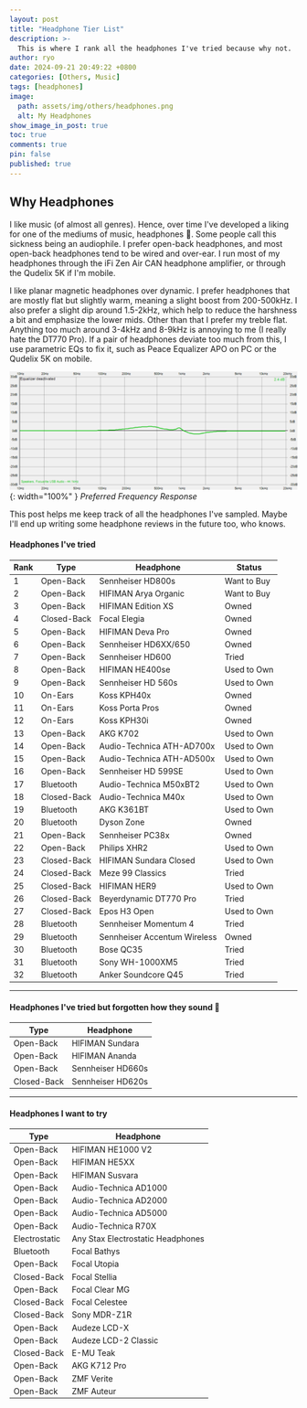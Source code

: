 ```yaml
---
layout: post
title: "Headphone Tier List"
description: >-
  This is where I rank all the headphones I've tried because why not.
author: ryo
date: 2024-09-21 20:49:22 +0800
categories: [Others, Music]
tags: [headphones]
image:
  path: assets/img/others/headphones.png
  alt: My Headphones
show_image_in_post: true
toc: true
comments: true
pin: false
published: true
---
```


## Why Headphones

I like music (of almost all genres). Hence, over time I've developed a liking for one of the mediums of music, headphones :slightly_smiling_face:. Some people call this sickness being an audiophile. I prefer open-back headphones, and most open-back headphones tend to be wired and over-ear. I run most of my headphones through the iFi Zen Air CAN headphone amplifier, or through the Qudelix 5K if I'm mobile.

I like planar magnetic headphones over dynamic. I prefer headphones that are mostly flat but slightly warm, meaning a slight boost from 200-500kHz. I also prefer a slight dip around 1.5-2kHz, which help to reduce the harshness a bit and emphasize the lower mids. Other than that I prefer my treble flat. Anything too much around 3-4kHz and 8-9kHz is annoying to me (I really hate the DT770 Pro). If a pair of headphones deviate too much from this, I use parametric EQs to fix it, such as Peace Equalizer APO on PC or the Qudelix 5K on mobile.

![Preferred Frequency Response](assets/img/others/fr.png){: width="100%" }
_Preferred Frequency Response_

This post helps me keep track of all the headphones I've sampled. Maybe I'll end up writing some headphone reviews in the future too, who knows.

#### Headphones I've tried

| Rank | Type           | Headphone                    | Status      |
| ---- | -------------- | ---------------------------- | ----------- |
| 1    | Open-Back      | Sennheiser HD800s            | Want to Buy |
| 2    | Open-Back      | HIFIMAN Arya Organic         | Want to Buy |
| 3    | Open-Back      | HIFIMAN Edition XS           | Owned       |
| 4    | Closed-Back    | Focal Elegia                 | Owned       |
| 5    | Open-Back      | HIFIMAN Deva Pro             | Owned       |
| 6    | Open-Back      | Sennheiser HD6XX/650         | Owned       |
| 7    | Open-Back      | Sennheiser HD600             | Tried       |
| 8    | Open-Back      | HIFIMAN HE400se              | Used to Own |
| 9    | Open-Back      | Sennheiser HD 560s           | Used to Own |
| 10   | On-Ears        | Koss KPH40x                  | Owned       |
| 11   | On-Ears        | Koss Porta Pros              | Owned       |
| 12   | On-Ears        | Koss KPH30i                  | Owned       |
| 13   | Open-Back      | AKG K702                     | Used to Own |
| 14   | Open-Back      | Audio-Technica ATH-AD700x    | Used to Own |
| 15   | Open-Back      | Audio-Technica ATH-AD500x    | Used to Own |
| 16   | Open-Back      | Sennheiser HD 599SE          | Used to Own |
| 17   | Bluetooth      | Audio-Technica M50xBT2       | Used to Own |
| 18   | Closed-Back    | Audio-Technica M40x          | Used to Own |
| 19   | Bluetooth      | AKG K361BT                   | Used to Own |
| 20   | Bluetooth      | Dyson Zone                   | Owned       |
| 21   | Open-Back      | Sennheiser PC38x             | Owned       |
| 22   | Open-Back      | Philips XHR2                 | Used to Own |
| 23   | Closed-Back    | HIFIMAN Sundara Closed       | Used to Own |
| 24   | Closed-Back    | Meze 99 Classics             | Tried       |
| 25   | Closed-Back    | HIFIMAN HER9                 | Used to Own |
| 26   | Closed-Back    | Beyerdynamic DT770 Pro       | Tried       |
| 27   | Closed-Back    | Epos H3 Open                 | Used to Own |
| 28   | Bluetooth      | Sennheiser Momentum 4        | Tried       |
| 29   | Bluetooth      | Sennheiser Accentum Wireless | Owned       |
| 30   | Bluetooth      | Bose QC35                    | Tried       |
| 31   | Bluetooth      | Sony WH-1000XM5              | Tried       |
| 32   | Bluetooth      | Anker Soundcore Q45          | Tried       |



---

#### Headphones I've tried but forgotten how they sound 🤡

| Type        | Headphone         |
| ----------- | ----------------- |
| Open-Back   | HIFIMAN Sundara   |
| Open-Back   | HIFIMAN Ananda    |
| Open-Back   | Sennheiser HD660s |
| Closed-Back | Sennheiser HD620s |

---

#### Headphones I want to try

| Type           | Headphone                         |
| -------------- | --------------------------------- |
| Open-Back      | HIFIMAN HE1000 V2                 |
| Open-Back      | HIFIMAN HE5XX                     |
| Open-Back      | HIFIMAN Susvara                   |
| Open-Back      | Audio-Technica AD1000             |
| Open-Back      | Audio-Technica AD2000             |
| Open-Back      | Audio-Technica AD5000             |
| Open-Back      | Audio-Technica R70X               |
| Electrostatic  | Any Stax Electrostatic Headphones |
| Bluetooth      | Focal Bathys                      |
| Open-Back      | Focal Utopia                      |
| Closed-Back    | Focal Stellia                     |
| Open-Back      | Focal Clear MG                    |
| Closed-Back    | Focal Celestee                    |
| Closed-Back    | Sony MDR-Z1R                      |
| Open-Back      | Audeze LCD-X                      |
| Open-Back      | Audeze LCD-2 Classic              |
| Closed-Back    | E-MU Teak                         |
| Open-Back      | AKG K712 Pro                      |
| Open-Back      | ZMF Verite                        |
| Open-Back      | ZMF Auteur                        |

